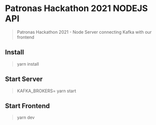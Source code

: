 # Patronas Hackathon 2021 NODEJS API
> Patronas Hackathon 2021 - Node Server connecting Kafka with our frontend
## Install
> yarn install
 
## Start Server
> KAFKA_BROKERS=<brokerUrl> yarn start
 
## Start Frontend
> yarn dev